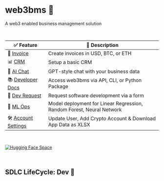 # web3bms 💾
A web3 enabled business management solution

<br>

| ✅ Feature              | 📃 Description                                     |
|-------------------|-------------------------------------------------|
| 📑 <a href="https://web3bms.streamlit.app/?page=invoice" target="_self">Invoice</a>           | Create invoices in USD, BTC, or ETH            |
| 📊 <a href="https://web3bms.streamlit.app/?page=crm" target="_self">CRM</a>              | Setup a basic CRM                               |
| 💬 <a href="https://web3bms.streamlit.app/?page=ai_chat" target="_self">AI Chat</a>            | GPT-style chat with your business data         |
| 📚 <a href="https://web3bms.streamlit.app/?page=developer_docs" target="_self">Developer Docs</a>     | Access web3bms via API, CLI, or Python Package  |
| 🚀 <a href="https://web3bms.streamlit.app/?page=developer_request" target="_self">Dev Request</a>       | Request software development via a form        |
| 👾 <a href="https://web3bms.streamlit.app/?page=ml_ops" target="_self">ML Ops</a>    | Model deployment for Linear Regression, Random Forest, Neural Network |
| 🛠️ <a href="https://web3bms.streamlit.app/?page=account_settings" target="_self">Account Settings</a>     | Update User, Add Crypto Account & Download App Data as XLSX |

<br>

[![Hugging Face Space](https://huggingface.co/datasets/huggingface/badges/raw/main/deploy-on-spaces-xl.svg)](https://mattmajestic-web3bms.hf.space/)

<br>

## SDLC LifeCycle: Dev 🚝 
